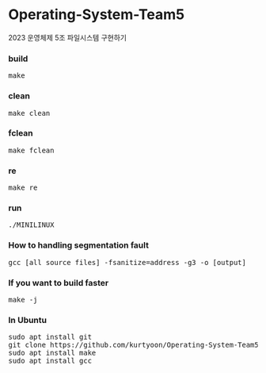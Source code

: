 # Operating-System-Team5

2023 운영체제 5조 파일시스템 구현하기

### build

<pre>make</pre>

### clean

<pre>make clean</pre>

### fclean

<pre>make fclean</pre>

### re

<pre>make re</pre>

### run

<pre>./MINILINUX</pre>

### How to handling segmentation fault

<pre>gcc [all source files] -fsanitize=address -g3 -o [output]</pre>

### If you want to build faster

<pre>make -j</pre>

### In Ubuntu

<pre>sudo apt install git
git clone https://github.com/kurtyoon/Operating-System-Team5.git
sudo apt install make
sudo apt install gcc</pre>

